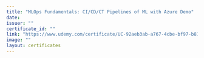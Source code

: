 ```yaml
---
title: "MLOps Fundamentals: CI/CD/CT Pipelines of ML with Azure Demo"
date: 
issuer: ""
certificate_id: ""
link: "https://www.udemy.com/certificate/UC-92aeb3ab-a767-4cbe-bf97-b8141340d609/"
image: ""
layout: certificates
---
```


